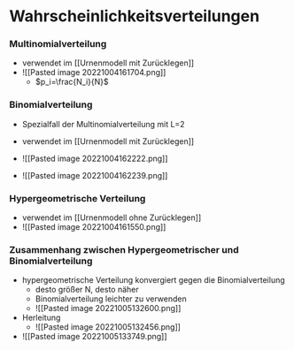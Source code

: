 # Wahrscheinlichkeitsverteilungen
### Multinomialverteilung
+ verwendet im [[Urnenmodell mit Zurücklegen]]
+ ![[Pasted image 20221004161704.png]]
	+ $p_i=\frac{N_i}{N}$

### Binomialverteilung
+ Spezialfall der Multinomialverteilung mit L=2
+ verwendet im [[Urnenmodell mit Zurücklegen]]

+ ![[Pasted image 20221004162222.png]]
+ ![[Pasted image 20221004162239.png]]

### Hypergeometrische Verteilung
+ verwendet im [[Urnenmodell ohne Zurücklegen]]
+ ![[Pasted image 20221004161550.png]] 

### Zusammenhang zwischen Hypergeometrischer und Binomialverteilung
+ hypergeometrische Verteilung konvergiert gegen die Binomialverteilung
	+ desto größer N, desto näher
	+ Binomialverteilung leichter zu verwenden
	+ ![[Pasted image 20221005132600.png]]
+ Herleitung
	+ ![[Pasted image 20221005132456.png]]
+ ![[Pasted image 20221005133749.png]]